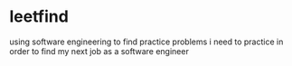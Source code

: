 # leetfind
using software engineering to find practice problems i need to practice in order to find my next job as a software engineer
